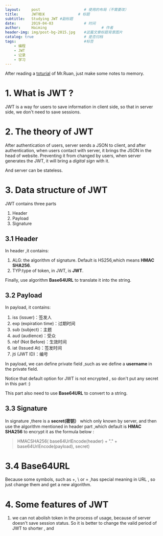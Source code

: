 ```yaml
---
layout:     post   				    # 使用的布局（不需要改）
title:      JWT相关				# 标题 
subtitle:   Studying JWT #副标题
date:       2019-04-03				# 时间
author:     Haiming 						# 作者
header-img: img/post-bg-2015.jpg 	#这篇文章标题背景图片
catalog: true 						# 是否归档
tags:								#标签
    - 编程
    - JWT
    - 记录
    - 学习
---
```

After reading a [toturial](http://www.ruanyifeng.com/blog/2018/07/json_web_token-tutorial.html) of Mr.Ruan, just make some notes to memory.



























# 1. What is JWT ?
JWT is a way for users to save information in client side, so that in server side, we don't need to save sessions. 
# 2. The theory of JWT
After authentication of users, server sends a JSON to client, and after authentication, when users contact with server, it brings the JSON in the head of website. Preventing it from changed by users, when server generates the JWT, it will bring a *digital sign* with it.

And server can be stateless.

# 3. Data structure of JWT
JWT contains three parts
1. Header
2. Payload
3. Signature

## 3.1 Header
In header ,it contains:
1. ALG: the algorithm of signature. Default is HS256,which means **HMAC SHA256**. 
2. TYP:type of token, in JWT, is **JWT**.

Finally, use algorithm **Base64URL** to translate it into the string.
## 3.2 Payload
In payload, it contains:
1. iss (issuer)：签发人
2. exp (expiration time)：过期时间
3. sub (subject)：主题
4. aud (audience)：受众
5. nbf (Not Before)：生效时间
6. iat (Issued At)：签发时间
7. jti (JWT ID)：编号

In payload, we can define private field ,such as we define a **username** in the private field. 

Notice that default option for JWT is not encrypted , so don't put any secret in this part :)

This part also need to use **Base64URL** to convert to a string. 

## 3.3 Signature
In signature ,there is a **secret(密钥）** which only known by server, and then use the algorithm mentioned in header part ,which default is **HMAC SHA256** to encrypt it as the formula below :
> HMACSHA256(
  base64UrlEncode(header) + "." +
  base64UrlEncode(payload),
  secret)
  
# 3.4 Base64URL
Because some symbols, such as +, \ or = ,has special meaning in URL , so just change them and get a new algorithm.

# 4. Some features of JWT

1. we can not abolish token in the process of usage, because of server doesn't save session status. So it is better to change the valid period of JWT to shorter , and 
  
